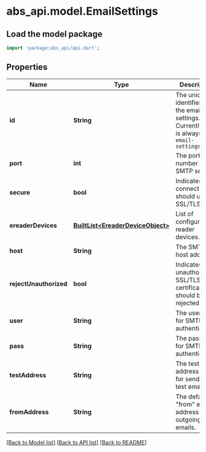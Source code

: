 # abs_api.model.EmailSettings

## Load the model package
```dart
import 'package:abs_api/api.dart';
```

## Properties
Name | Type | Description | Notes
------------ | ------------- | ------------- | -------------
**id** | **String** | The unique identifier for the email settings. Currently this is always `email-settings` | 
**port** | **int** | The port number for the SMTP server. | 
**secure** | **bool** | Indicates if the connection should use SSL/TLS. | 
**ereaderDevices** | [**BuiltList&lt;EreaderDeviceObject&gt;**](EreaderDeviceObject.md) | List of configured e-reader devices. | 
**host** | **String** | The SMTP host address. | [optional] 
**rejectUnauthorized** | **bool** | Indicates if unauthorized SSL/TLS certificates should be rejected. | [optional] 
**user** | **String** | The username for SMTP authentication. | [optional] 
**pass** | **String** | The password for SMTP authentication. | [optional] 
**testAddress** | **String** | The test email address used for sending test emails. | [optional] 
**fromAddress** | **String** | The default \"from\" email address for outgoing emails. | [optional] 

[[Back to Model list]](../README.md#documentation-for-models) [[Back to API list]](../README.md#documentation-for-api-endpoints) [[Back to README]](../README.md)



